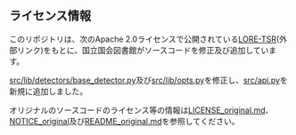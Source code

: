 

## ライセンス情報

このリポジトリは、次のApache 2.0ライセンスで公開されている[LORE-TSR](https://github.com/AlibabaResearch/AdvancedLiterateMachinery/tree/main/DocumentUnderstanding/LORE-TSR)(外部リンク)をもとに、国立国会図書館がソースコードを修正及び追加しています。

[src/lib/detectors/base_detector.py](src/lib/detectors/base_detector.py)及び[src/lib/opts.py](src/lib/opts.py)を修正し、[src/api.py](src/api.py)を新規に追加しました。

オリジナルのソースコードのライセンス等の情報は[LICENSE_original.md](LICENSE_original.md)、[NOTICE_original](NOTICE_original)及び[README_original.md](README_original.md)を参照してください。
